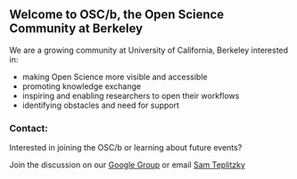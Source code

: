 ## Welcome to OSC/b, the Open Science Community at Berkeley

We are a growing community at University of California, Berkeley interested in:
* making Open Science more visible and accessible
* promoting knowledge exchange
* inspiring and enabling researchers to open their workflows
* identifying obstacles and need for support

### Contact:
Interested in joining the OSC/b or learning about future events? 

Join the discussion on our [Google Group](https://groups.google.com/d/forum/openscience-berkeley)
or email [Sam Teplitzky](steplitz@berkeley.edu)


